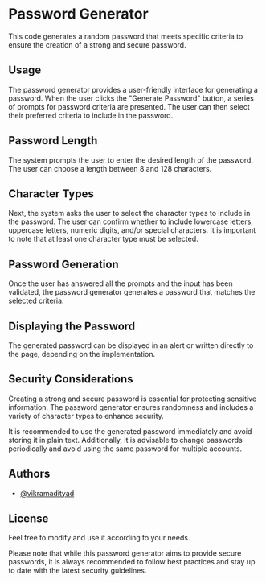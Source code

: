 
# Password Generator

This code generates a random password that meets specific criteria to ensure the creation of a strong and secure password.

## Usage
The password generator provides a user-friendly interface for generating a password. When the user clicks the "Generate Password" button, a series of prompts for password criteria are presented. The user can then select their preferred criteria to include in the password.

## Password Length
The system prompts the user to enter the desired length of the password. The user can choose a length between 8 and 128 characters.

## Character Types
Next, the system asks the user to select the character types to include in the password. The user can confirm whether to include lowercase letters, uppercase letters, numeric digits, and/or special characters. It is important to note that at least one character type must be selected.

## Password Generation
Once the user has answered all the prompts and the input has been validated, the password generator generates a password that matches the selected criteria.

## Displaying the Password
The generated password can be displayed in an alert or written directly to the page, depending on the implementation.

## Security Considerations
Creating a strong and secure password is essential for protecting sensitive information. The password generator ensures randomness and includes a variety of character types to enhance security.

It is recommended to use the generated password immediately and avoid storing it in plain text. Additionally, it is advisable to change passwords periodically and avoid using the same password for multiple accounts.


## Authors

- [@vikramadityad](https://www.linkedin.com/in/vikramad/?originalSubdomain=ca)

## License

Feel free to modify and use it according to your needs.

Please note that while this password generator aims to provide secure passwords, it is always recommended to follow best practices and stay up to date with the latest security guidelines.


